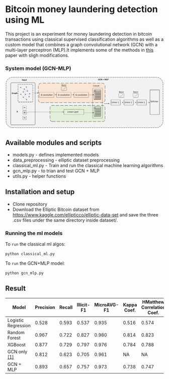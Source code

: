 # Bitcoin money laundering detection using ML

This project is an experiment for money laundering detection in bitcoin transactions using classical supervised classification algorithms as well as a custom model that combines a graph convolutional network (GCN) with a multi-layer perceptron (MLP).It implements some of the methods in [this](https://dl.acm.org/doi/10.1145/3409073.3409080) paper with sligh modifications.

### System model (GCN-MLP)
<img src="https://raw.githubusercontent.com/SenayGe/bitcoin-fraud-detection-using-machine-learning/main/figures/sys_model.png" >

## Available modules and scripts
- models.py - defines implemented models
- data_preprocessing - elliptic dataset preprocessing
- classical_ml.py - Train and run the classical machine learning algorithms
- gcn_mlp.py - to trian and test GCN + MLP
- utils.py - helper functions

## Installation and setup
- Clone repository  <br />
- Download the Elliptic Bitcoin dataset from https://www.kaggle.com/ellipticco/elliptic-data-set and save the three .csv files under the same directory inside dataset/.
### Running the ml models
To `run` the classical ml algos:
```
python classical_ml.py
```
To `run` the GCN+MLP model:
```
python gcn_mlp.py
```
## Result

| Model | Precision | Recall | Illicit-F1 | MicroAVG-F1 | Kappa Coef.| HMatthew Correlation Coef. |
| -------- | -------- | -------- | -------- | -------- | -------- | -------- |
| Logistic Regression   | 0.528   | 0.593   | 0.537   | 0.935   | 0.516   | 0.574   |
| Random Forest   | 0.967   | 0.722  | 0.827  | 0.980  | 0.814  | 0.823  |
| XGBoost  | 0.877  | 0.729  | 0.797  | 0.976  | 0.784  | 0.788  |
| GCN only [[1]](https://arxiv.org/abs/1908.02591) | 0.812  | 0.623  | 0.705  | 0.961  | NA  | NA  |
| GCN + MLP  | 0.893  | 0.657   | 0.757   | 0.973   | 0.738   | 0.747    |


